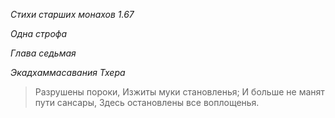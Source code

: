 *Стихи старших монахов 1\.67*

*Одна строфа*

*Глава седьмая*

*Экадхаммасавания Тхера*

> Разрушены пороки,
> Изжиты муки становленья;
> И больше не манят пути сансары,
> Здесь остановлены все воплощенья\.